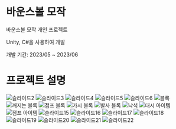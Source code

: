 # 바운스볼 모작
바운스볼 모작 개인 프로젝트<br>

Unity, C#을 사용하여 개발<br>

개발 기간: 2023/05 ~ 2023/06

# 프로젝트 설명
![슬라이드2](https://github.com/user-attachments/assets/53f5b1f4-0a4d-4632-8b58-5310710e60f9)
![슬라이드3](https://github.com/user-attachments/assets/013160d9-5659-4544-a815-bbf38a846465)
![슬라이드4](https://github.com/user-attachments/assets/3e509ce2-063b-45e0-a746-a927169900f8)
![슬라이드5](https://github.com/user-attachments/assets/6adecbc8-624f-447e-a9ac-d32e4e7dd14e)
![슬라이드6](https://github.com/user-attachments/assets/22f735f7-d3d6-401b-9d8e-b3d66cf6601b)
![블록](https://github.com/user-attachments/assets/8affb25c-3387-468e-8f21-b474bd0899ba)
![깨지는 블록](https://github.com/user-attachments/assets/03f600a0-ae08-4914-87e1-9ef1d9cb4297)
![점프 블록](https://github.com/user-attachments/assets/577b4a68-0db4-4223-8fed-ff133b78d85c)
![가시 블록](https://github.com/user-attachments/assets/c551b18c-efb7-4358-ba96-0b6bf8a24a1a)
![발사 블록](https://github.com/user-attachments/assets/8e540473-4aa5-413c-a3e5-0e113ae77669)
![낙석](https://github.com/user-attachments/assets/a5f60f3e-d697-424a-af93-86d35fd805ae)
![대시 아이템](https://github.com/user-attachments/assets/e2b8e7be-f8d4-4d6c-903c-c9daeb9e9667)
![점프 아이템](https://github.com/user-attachments/assets/095a03af-f6f6-431e-8f21-ffacf13ddc56)
![슬라이드15](https://github.com/user-attachments/assets/da2ffdf9-f7c0-4f06-9b06-c8625473a060)
![슬라이드16](https://github.com/user-attachments/assets/5dbdce1a-c4f7-42d0-b00a-69bf285126fc)
![슬라이드17](https://github.com/user-attachments/assets/ae762ac7-84d0-4038-9ed0-d99f664e24b0)
![슬라이드18](https://github.com/user-attachments/assets/71d93158-5475-463d-b4b7-9a4d44c66e44)
![슬라이드19](https://github.com/user-attachments/assets/0f6cde84-8f4f-4d3e-889c-e841eb942a6b)
![슬라이드20](https://github.com/user-attachments/assets/2c6654f0-4638-4a6b-bfc1-a840153a26ab)
![슬라이드21](https://github.com/user-attachments/assets/9bebeb3f-e5d3-4514-83a2-e7055e6db59c)
![슬라이드22](https://github.com/user-attachments/assets/0f14c911-a321-470e-b97f-e4c52c65d1e6)
